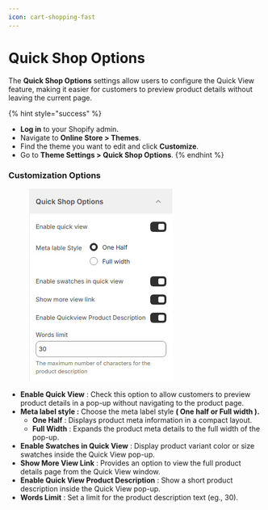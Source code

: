 ```yaml
---
icon: cart-shopping-fast
---
```


# Quick Shop Options

The **Quick Shop Options** settings allow users to configure the Quick View feature, making it easier for customers to preview product details without leaving the current page.

{% hint style="success" %}
* **Log in** to your Shopify admin.
* Navigate to **Online Store > Themes**.
* Find the theme you want to edit and click **Customize**.
* Go to **Theme Settings > Quick Shop Options**.
{% endhint %}

### **Customization Options**

<figure><img src="../.gitbook/assets/quicks.jpg" alt=""><figcaption></figcaption></figure>

* **Enable Quick View** :  Check this option to allow customers to preview product details in a pop-up without navigating to the product page.
* **Meta label style :** Choose the meta label style **( One half or Full width ).**
  * **One Half** : Displays product meta information in a compact layout.
  * **Full Width** : Expands the product meta details to the full width of the pop-up.
* **Enable Swatches in Quick View** : Display product variant color or size swatches inside the Quick View pop-up.
* **Show More View Link** : Provides an option to view the full product details page from the Quick View window.
* **Enable Quick View Product Description** : Show a short product description inside the Quick View pop-up.
* **Words Limit** : Set a limit for the product description text (eg., 30).

